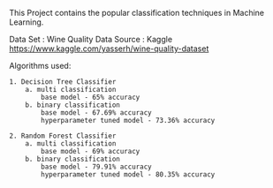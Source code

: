 This Project contains the popular classification techniques in Machine Learning.

Data Set : Wine Quality
Data Source :  Kaggle https://www.kaggle.com/yasserh/wine-quality-dataset

Algorithms used:

	1. Decision Tree Classifier
		a. multi classification
			base model - 65% accuracy
		b. binary classification
			base model - 67.69% accuracy
			hyperparameter tuned model - 73.36% accuracy
		
	2. Random Forest Classifier
		a. multi classification
			base model - 69% accuracy
		b. binary classification
			base model - 79.91% accuracy
			hyperparameter tuned model - 80.35% accuracy

